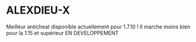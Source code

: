 # ALEXDIEU-X
Meilleur anticheat disponible actuellement pour 1.7.10 ! Il marche moins bien pour la 1.15 et supérieur
EN DEVELOPPEMENT
